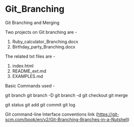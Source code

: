 # Git_Branching
Git Branching and Merging

Two projects on Git branching are -

1) Ruby_calculator_Branching.docx
2) Birthday_party_Branching.docx

The related txt files are -

1) index.html
2) README_ext.md
3) EXAMPLES.md

Basic Commands used -

git branch
git branch -D <branchname>
git branch -d <branchname>
git checkout <branchname>
git merge

git status
git add
git commit
git log


Git command-line Interface conventions link (https://git-scm.com/book/en/v2/Git-Branching-Branches-in-a-Nutshell)
